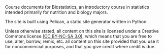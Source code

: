 Course documents for Biostatistics, an introductory course in statistics intended primarily for nutrition and biology majors.

The site is built using Pelican, a static site generator written in Python.

Unless otherwise stated, all content on this site is licensed under a Creative
Commons license [(CC BY-NC-SA 3.0)][CC], which means that you are free to use,
alter, borrow, remix, etc. all content on this site provided that you use it
for noncommercial purposes, and that you give credit where credit is due. 


[CC]: http://creativecommons.org/licenses/by-nc-sa/3.0/ "Creative Commons CC BY-NC-SA 3.0"

